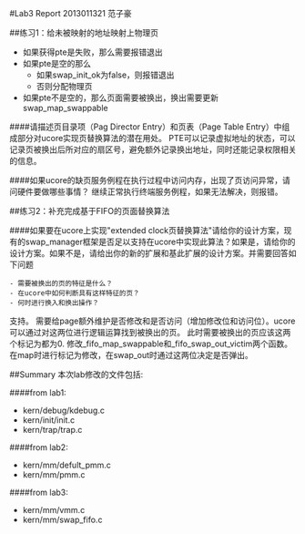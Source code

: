 #Lab3 Report
2013011321 范子豪

##练习1：给未被映射的地址映射上物理页

- 如果获得pte是失败，那么需要报错退出
- 如果pte是空的那么
    - 如果swap_init_ok为false，则报错退出
    - 否则分配物理页
- 如果pte不是空的，那么页面需要被换出，换出需要更新swap_map_swappable 

####请描述页目录项（Pag Director Entry）和页表（Page Table Entry）中组成部分对ucore实现页替换算法的潜在用处。
PTE可以记录虚拟地址的状态，可以记录页被换出后所对应的扇区号，避免额外记录换出地址，同时还能记录权限相关的信息。

####如果ucore的缺页服务例程在执行过程中访问内存，出现了页访问异常，请问硬件要做哪些事情？
继续正常执行终端服务例程，如果无法解决，则报错。

##练习2：补充完成基于FIFO的页面替换算法

####如果要在ucore上实现"extended clock页替换算法"请给你的设计方案，现有的swap_manager框架是否足以支持在ucore中实现此算法？如果是，请给你的设计方案。如果不是，请给出你的新的扩展和基此扩展的设计方案。并需要回答如下问题

    - 需要被换出的页的特征是什么？
    - 在ucore中如何判断具有这样特征的页？
    - 何时进行换入和换出操作？

支持。
需要给page额外维护是否修改和是否访问（增加修改位和访问位）。ucore可以通过对这两位进行逻辑运算找到被换出的页。
此时需要被换出的页应该这两个标记为都为0.
修改_fifo_map_swappable和_fifo_swap_out_victim两个函数。在map时进行标记为修改，在swap_out时通过这两位决定是否弹出。

##Summary
本次lab修改的文件包括:

####from lab1:
- kern/debug/kdebug.c
- kern/init/init.c
- kern/trap/trap.c

####from lab2:
- kern/mm/defult_pmm.c
- kern/mm/pmm.c

####from lab3:
- kern/mm/vmm.c
- kern/mm/swap_fifo.c
